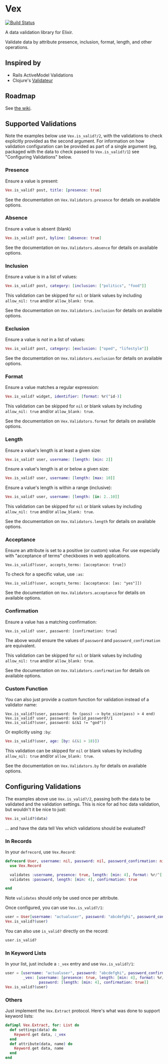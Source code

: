 # Vex

[![Build Status](https://travis-ci.org/bruce/vex.png)](https://travis-ci.org/bruce/vex)

A data validation library for Elixir.

Validate data by attribute presence, inclusion, format, length, and other operations.

Inspired by
-----------

 * Rails ActiveModel Validations
 * Clojure's [Validateur](https://github.com/michaelklishin/validateur)

Roadmap
-------

See [the wiki](https://github.com/bruce/vex/wiki/Roadmap).

Supported Validations
---------------------

Note the examples below use `Vex.is_valid?/2`, with the validations to check explicitly provided as
the second argument. For information on how validation configuration can be provided as part of a
single argument (eg, packaged with the data to check passed to `Vex.is_valid?/1`) see "Configuring Validations"
below.

### Presence

Ensure a value is present:

```elixir
Vex.is_valid? post, title: [presence: true]
```

See the documentation on `Vex.Validators.presence` for details on available options.  

### Absence

Ensure a value is absent (blank)

```elixir
Vex.is_valid? post, byline: [absence: true]
```

See the documentation on `Vex.Validators.absence` for details on available options.

### Inclusion

Ensure a value is in a list of values:

```elixir
Vex.is_valid? post, category: [inclusion: ["politics", "food"]]
```

This validation can be skipped for `nil` or blank values by including `allow_nil: true` and/or `allow_blank: true`.

See the documentation on `Vex.Validators.inclusion` for details on available options.  

### Exclusion

Ensure a value is _not_ in a list of values:

```elixir
Vex.is_valid? post, category: [exclusion: ["oped", "lifestyle"]]
```

See the documentation on `Vex.Validators.exclusion` for details on available options.

### Format

Ensure a value matches a regular expression:

```elixir
Vex.is_valid? widget, identifier: [format: %r(^id-)]
```

This validation can be skipped for `nil` or blank values by including `allow_nil: true` and/or `allow_blank: true`.

See the documentation on `Vex.Validators.format` for details on available options.

### Length

Ensure a value's length is at least a given size:

```elixir
Vex.is_valid? user, username: [length: [min: 2]]
```

Ensure a value's length is at or below a given size:

```elixir
Vex.is_valid? user, username: [length: [max: 10]]
```

Ensure a value's length is within a range (inclusive):

```elixir
Vex.is_valid? user, username: [length: [in: 2..10]]
```

This validation can be skipped for `nil` or blank values by including `allow_nil: true` and/or `allow_blank: true`.

See the documentation on `Vex.Validators.length` for details on available options.

### Acceptance

Ensure an attribute is set to a positive (or custom) value. For use
expecially with "acceptance of terms" checkboxes in web applications.

```elixer
Vex.is_valid?(user, accepts_terms: [acceptance: true])
```

To check for a specific value, use `:as`:

```elixer
Vex.is_valid?(user, accepts_terms: [acceptance: [as: "yes"]])
```

See the documentation on `Vex.Validators.acceptance` for details on available options.

### Confirmation

Ensure a value has a matching confirmation:

```elixer
Vex.is_valid? user, password: [confirmation: true]
```

The above would ensure the values of `password` and `password_confirmation` are equivalent.

This validation can be skipped for `nil` or blank values by including `allow_nil: true` and/or `allow_blank: true`.

See the documentation on `Vex.Validators.confirmation` for details on available options.

### Custom Function

You can also just provide a custom function for validation instead of a validator name:

```elixer
Vex.is_valid?(user, password: fn (pass) -> byte_size(pass) > 4 end)
Vex.is_valid? user, password: &valid_password?/1
Vex.is_valid?(user, password: &(&1 != "god"))
```

Or explicitly using `:by`:

```elixir
Vex.is_valid?(user, age: [by: &(&1 > 18)])
```

This validation can be skipped for `nil` or blank values by including `allow_nil: true` and/or `allow_blank: true`.

See the documentation on `Vex.Validators.by` for details on available options.

Configuring Validations
-----------------------

The examples above use `Vex.is_valid?/2`, passing both the data to be validated and the validation settings.
This is nice for ad hoc data validation, but wouldn't it be nice to just:

```elixir
Vex.is_valid?(data)
```

... and have the data tell Vex which validations should be evaluated?

### In Records

In your `defrecord`, use `Vex.Record`:

```elixir
defrecord User, username: nil, password: nil, password_confirmation: nil do
  use Vex.Record

  validates :username, presence: true, length: [min: 4], format: %r/^[[:alpha:]][[:alnum:]]+$/
  validates :password, length: [min: 4], confirmation: true

end
```

Note `validates` should only be used once per attribute.

Once configured, you can use `Vex.is_valid?/1`:

```elixir
user = User[username: "actualuser", password: "abcdefghi", password_confirmation: "abcdefghi"]
Vex.is_valid?(user)
```

You can also use `is_valid?` directly on the record:

```elixir
user.is_valid?
```

### In Keyword Lists

In your list, just include a `:_vex` entry and use `Vex.is_valid?/1`:

```elixir
user = [username: "actualuser", password: "abcdefghi", password_confirmation: "abcdefghi",
        _vex: [username: [presence: true, length: [min: 4], format: %r/^[[:alpha:]][[:alnum:]]+$/]],
               password: [length: [min: 4], confirmation: true]]
Vex.is_valid?(user)
```

### Others

Just implement the `Vex.Extract` protocol. Here's what was done to support keyword lists:

```elixir
defimpl Vex.Extract, for: List do
  def settings(data) do
    Keyword.get data, :_vex
  end
  def attribute(data, name) do
    Keyword.get data, name
  end
end
```


